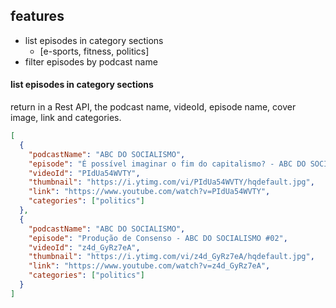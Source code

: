 ## features

- list episodes in category sections
  - [e-sports, fitness, politics]
- filter episodes by podcast name

#### list episodes in category sections

return in a Rest API, the podcast name, videoId, episode name, cover image, link and categories.

```json
[
  {
    "podcastName": "ABC DO SOCIALISMO",
    "episode": "É possível imaginar o fim do capitalismo? - ABC DO SOCIALISMO #01",
    "videoId": "PIdUa54WVTY",
    "thumbnail": "https://i.ytimg.com/vi/PIdUa54WVTY/hqdefault.jpg",
    "link": "https://www.youtube.com/watch?v=PIdUa54WVTY",
    "categories": ["politics"]
  },
  {
    "podcastName": "ABC DO SOCIALISMO",
    "episode": "Produção de Consenso - ABC DO SOCIALISMO #02",
    "videoId": "z4d_GyRz7eA",
    "thumbnail": "https://i.ytimg.com/vi/z4d_GyRz7eA/hqdefault.jpg",
    "link": "https://www.youtube.com/watch?v=z4d_GyRz7eA",
    "categories": ["politics"]
  }
]
```

